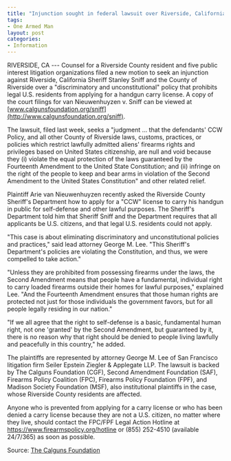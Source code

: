 ```yaml
---
title: "Injunction sought in federal lawsuit over Riverside, California Sheriff Stan Sniff's 'discriminatory and unconstitutional' handgun license policies"
tags:
- One Armed Man
layout: post
categories:
- Information
---
```


RIVERSIDE, CA --- Counsel for a Riverside County resident and five public interest litigation organizations filed a new motion to seek an injunction against Riverside, California Sheriff Stanley Sniff and the County of Riverside over a "discriminatory and unconstitutional" policy that prohibits legal U.S. residents from applying for a handgun carry license. A copy of the court filings for van Nieuwenhuyzen v. Sniff can be viewed at [www.calgunsfoundation.org/sniff](http://www.calgunsfoundation.org/sniff).

The lawsuit, filed last week, seeks a "judgment ... that the defendants' CCW Policy, and all other County of Riverside laws, customs, practices, or policies which restrict lawfully admitted aliens' firearms rights and privileges based on United States citizenship, are null and void because they (i) violate the equal protection of the laws guaranteed by the Fourteenth Amendment to the United State Constitution; and (ii) infringe on the right of the people to keep and bear arms in violation of the Second Amendment to the United States Constitution" and other related relief.

Plaintiff Arie van Nieuwenhuyzen recently asked the Riverside County Sheriff's Department how to apply for a "CCW" license to carry his handgun in public for self-defense and other lawful purposes. The Sheriff's Department told him that Sheriff Sniff and the Department requires that all applicants be U.S. citizens, and that legal U.S. residents could not apply.

"This case is about eliminating discriminatory and unconstitutional policies and practices," said lead attorney George M. Lee. "This Sheriff's Department's policies are violating the Constitution, and thus, we were compelled to take action."

"Unless they are prohibited from possessing firearms under the laws, the Second Amendment means that people have a fundamental, individual right to carry loaded firearms outside their homes for lawful purposes," explained Lee. "And the Fourteenth Amendment ensures that those human rights are protected not just for those individuals the government favors, but for all people legally residing in our nation."

"If we all agree that the right to self-defense is a basic, fundamental human right, not one 'granted' by the Second Amendment, but guaranteed by it, there is no reason why that right should be denied to people living lawfully and peacefully in this country," he added.

The plaintiffs are represented by attorney George M. Lee of San Francisco litigation firm Seiler Epstein Ziegler & Applegate LLP. The lawsuit is backed by The Calguns Foundation (CGF), Second Amendment Foundation (SAF), Firearms Policy Coalition (FPC), Firearms Policy Foundation (FPF), and Madison Society Foundation (MSF), also institutional plaintiffs in the case, whose Riverside County residents are affected.

Anyone who is prevented from applying for a carry license or who has been denied a carry license because they are not a U.S. citizen, no matter where they live, should contact the FPC/FPF Legal Action Hotline at https://www.firearmspolicy.org/hotline or (855) 252-4510 (available 24/7/365) as soon as possible.

Source: [The Calguns Foundation](https://secure.anedot.com/the-calguns-foundation/donatetocgf?sc=sniff)